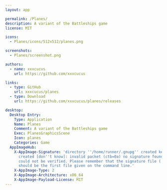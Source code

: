 ```yaml
---
layout: app

permalink: /Planes/
description: A variant of the Battleships game
license: MIT

icons:
  - Planes/icons/512x512/planes.png

screenshots:
  - Planes/screenshot.png

authors:
  - name: xxxcucus
    url: https://github.com/xxxcucus

links:
  - type: GitHub
    url: xxxcucus/planes
  - type: Download
    url: https://github.com/xxxcucus/planes/releases

desktop:
  Desktop Entry:
    Type: Application
    Name: Planes
    Comment: A variant of the Battleships game
    Exec: PlanesGraphicsScene
    Icon: planes
    Categories: Game
  AppImageHub:
    X-AppImage-Signature: 'directory ''/home/runner/.gnupg'' created keybox ''/home/runner/.gnupg/pubring.kbx''
      created [don''t know]: invalid packet (ctb=0a) no signature found the signature
      could not be verified. Please remember that the signature file (.sig or .asc)
      should be the first file given on the command line.'
    X-AppImage-Type: 2
    X-AppImage-Architecture: x86_64
    X-AppImage-Payload-License: MIT
---
```

